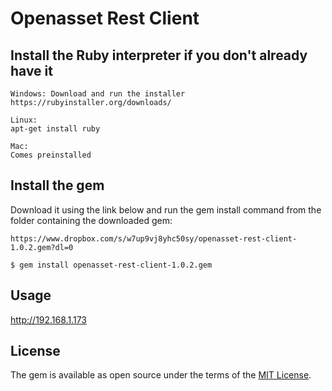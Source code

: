 # Openasset Rest Client

## Install the Ruby interpreter if you don't already have it

    Windows: Download and run the installer
    https://rubyinstaller.org/downloads/
    
    Linux:
    apt-get install ruby
    
    Mac:
    Comes preinstalled
    
## Install the gem

Download it using the link below and run the gem install command from the folder containing the downloaded gem:

    https://www.dropbox.com/s/w7up9vj8yhc50sy/openasset-rest-client-1.0.2.gem?dl=0
    
    $ gem install openasset-rest-client-1.0.2.gem

## Usage

http://192.168.1.173


## License

The gem is available as open source under the terms of the [MIT License](http://opensource.org/licenses/MIT).

